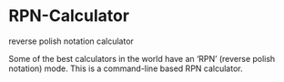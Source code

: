 # RPN-Calculator
reverse polish notation calculator

Some of the best calculators in the world have an ‘RPN’ (reverse polish notation) mode.
This is a command-line based RPN calculator.

